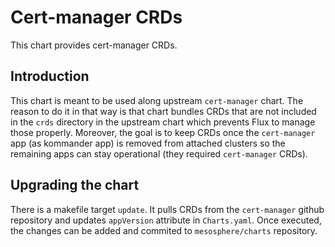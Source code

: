 # Cert-manager CRDs

This chart provides cert-manager CRDs.

## Introduction

This chart is meant to be used along upstream `cert-manager` chart. The reason to do it in that way is that chart bundles CRDs that are not included in the `crds` directory in the upstream chart which prevents Flux to manage those properly. Moreover, the goal is to keep CRDs once the `cert-manager` app (as kommander app) is removed from attached clusters so the remaining apps can stay operational (they required `cert-manager` CRDs).

## Upgrading the chart

There is a makefile target `update`. It pulls CRDs from the `cert-manager` github repository and updates `appVersion` attribute in `Charts.yaml`. Once executed, the changes can be added and commited to `mesosphere/charts` repository.
